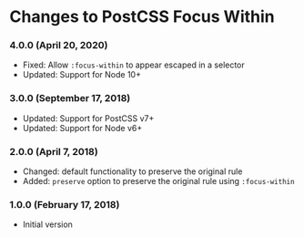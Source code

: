 # Changes to PostCSS Focus Within

### 4.0.0 (April 20, 2020)

- Fixed: Allow `:focus-within` to appear escaped in a selector
- Updated: Support for Node 10+

### 3.0.0 (September 17, 2018)

- Updated: Support for PostCSS v7+
- Updated: Support for Node v6+

### 2.0.0 (April 7, 2018)

- Changed: default functionality to preserve the original rule
- Added: `preserve` option to preserve the original rule using `:focus-within`

### 1.0.0 (February 17, 2018)

- Initial version
